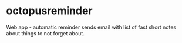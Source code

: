 # octopusreminder
Web app - automatic reminder sends email with list of fast short notes about things to not forget about.

